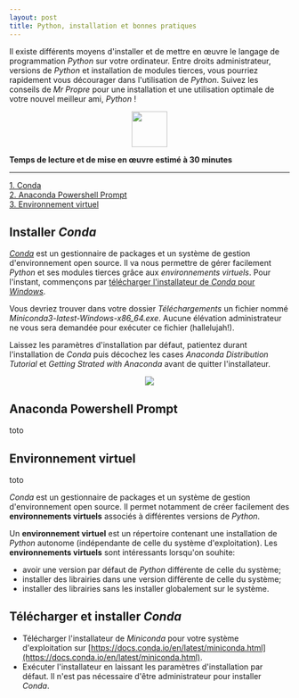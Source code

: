 ```yaml
---
layout: post
title: Python, installation et bonnes pratiques
---
```


Il existe différents moyens d'installer et de mettre en œuvre le langage de programmation *Python* sur votre ordinateur. Entre droits administrateur, versions de *Python* et installation de modules tierces, vous pourriez rapidement vous décourager dans l'utilisation de *Python*. Suivez les conseils de *Mr Propre* pour une installation et une utilisation optimale de votre nouvel meilleur ami, *Python* !

<div align="center">
    <img src="{{site.baseurl}}/assets/images/mr_propre.png" width="64">
</div>

**Temps de lecture et de mise en œuvre estimé à 30 minutes**

---

[1. Conda](#installer-conda)  
[2. Anaconda Powershell Prompt](##anaconda-powershell-prompt)  
[3. Environnement virtuel](##environnement-virtuel)  

## Installer *Conda*

[*Conda*](https://docs.conda.io/en/latest/) est un gestionnaire de packages et un système de gestion d'environnement open source. Il va nous permettre de gérer facilement *Python* et ses modules tierces grâce aux *environnements virtuels*. Pour l'instant, commençons par [télécharger l'installateur de *Conda* pour *Windows*](https://repo.anaconda.com/miniconda/Miniconda3-latest-Windows-x86_64.exe).  

Vous devriez trouver dans votre dossier *Téléchargements* un fichier nommé *Miniconda3-latest-Windows-x86_64.exe*. Aucune élévation administrateur ne vous sera demandée pour exécuter ce fichier (hallelujah!).  

Laissez les paramètres d'installation par défaut, patientez durant l'installation de *Conda* puis décochez les cases *Anaconda Distribution Tutorial* et *Getting Strated with Anaconda* avant de quitter l'installateur.

<div align="center">
    <img src="{{site.baseurl}}/assets/images/conda_installer.png">
</div>

## Anaconda Powershell Prompt

toto

## Environnement virtuel

toto

 *Conda* est un gestionnaire de packages et un système de gestion d'environnement open source. Il permet notamment de créer facilement des **environnements virtuels** associés à différentes versions de *Python*.  

Un **environnement virtuel** est un répertoire contenant une installation de *Python* autonome (indépendante de celle du système d'exploitation). Les **environnements virtuels** sont intéressants lorsqu'on souhite:

- avoir une version par défaut de *Python* différente de celle du système;
- installer des librairies dans une version différente de celle du système;
- installer des librairies sans les installer globalement sur le système.

## Télécharger et installer *Conda*

- Télécharger l'installateur de *Miniconda* pour votre système d'exploitation sur [https://docs.conda.io/en/latest/miniconda.html](https://docs.conda.io/en/latest/miniconda.html).
- Exécuter l'installateur en laissant les paramètres d'installation par défaut. Il n'est pas nécessaire d'être administrateur pour installer *Conda*.


